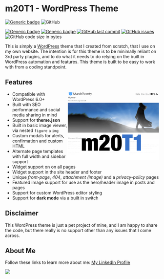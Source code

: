 # m20T1 - WordPress Theme

[![Generic badge](https://img.shields.io/github/v/release/midkiffaries/m20T1?include_prereleases&style=for-the-badge)](https://github.com/midkiffaries/m20T1/releases/)
![GitHub](https://img.shields.io/github/license/midkiffaries/m20T1?color=blue&style=for-the-badge)

[![Generic badge](https://img.shields.io/badge/Language-php-blue.svg)](https://github.com/midkiffaries/m20T1/search?l=php)
[![Generic badge](https://img.shields.io/badge/Language-javascript-red.svg)](https://github.com/midkiffaries/m20T1/search?l=javascript)
[![GitHub last commit](https://img.shields.io/github/last-commit/midkiffaries/m20T1?style=flat-square)](https://github.com/midkiffaries/m20T1/commits/master)
[![GitHub issues](https://img.shields.io/github/issues/midkiffaries/m20T1)](https://github.com/midkiffaries/m20T1/issues)
![GitHub code size in bytes](https://img.shields.io/github/languages/code-size/midkiffaries/m20T1?style=flat-square)


This is simply a <a href="https://wordpress.org/">WordPress</a> theme that I created from scratch, that I use on my own website.
The intention is for this theme is to be minimally reliant on 3rd party plugins, and to do what it needs to do relying on the built in WordPress automation and features. This theme is built to be easy to work with from a coding standpoint.

## Features
<img src="https://github.com/midkiffaries/m20T1/blob/c30b7d20c3ab426311dea8624b8ea740a002bb31/screenshot.png" alt="" width="300" align="right" />

- Compatible with WordPress 6.0+
- Built with SEO performance and social media sharing in mind
- Support for <b>theme.json</b>
- Built in basic image viewer, via nested <code>figure</code> <code>a</code> <code>img</code>
- Custom modals for alerts, confirmation and custom HTML
- Alternate page templates with full width and sidebar support
- Widget support on on all pages
- Widget support in the site header and footer
- Unique <i>front-page</i>, <i>404</i>, <i>attachment (image)</i> and a <i>privacy-policy</i> pages
- Featured image support for use as the hero/header image in posts and pages
- Support for custom WordPress editor styling
- Support for <b>dark mode</b> via a built in switch

## Disclaimer
This WordPress theme is just a pet project of mine, and I am happy to share the code, but there really is no support other than any issues that I come across.

## About Me
Follow these links to learn more about me:
<a href="https://www.linkedin.com/in/tedbalmer/">My LinkedIn Profile</a>

<a href="https://github.com/midkiffaries/m20T1/graphs/contributors">
  <img src="https://contrib.rocks/image?repo=midkiffaries/m20T1" />
</a>
